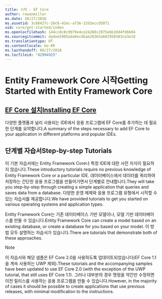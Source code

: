 ```yaml
---
title: 시작 - EF Core
author: rowanmiller
ms.date: 10/27/2016
ms.assetid: 3c88427c-20c6-42ec-a736-22d3eccd5071
uid: core/get-started/index
ms.openlocfilehash: 144cc8c8c9979e4ce24260c2975e6b10d4fdbb84
ms.sourcegitcommit: dadee5905ada9ecdbae28363a682950383ce3e10
ms.translationtype: HT
ms.contentlocale: ko-KR
ms.lasthandoff: 08/27/2018
ms.locfileid: "42994925"
---
```

# <a name="getting-started-with-entity-framework-core"></a><span data-ttu-id="20594-102">Entity Framework Core 시작</span><span class="sxs-lookup"><span data-stu-id="20594-102">Getting Started with Entity Framework Core</span></span>

## <a name="installing-ef-coreinstallindexmd"></a>[<span data-ttu-id="20594-103">EF Core 설치</span><span class="sxs-lookup"><span data-stu-id="20594-103">Installing EF Core</span></span>](install/index.md)

<span data-ttu-id="20594-104">다양한 플랫폼과 널리 사용되는 IDE에서 응용 프로그램에 EF Core를 추가하는 데 필요한 단계를 요약합니다.</span><span class="sxs-lookup"><span data-stu-id="20594-104">A summary of the steps necessary to add EF Core to your application in different platforms and popular IDEs.</span></span>

## <a name="step-by-step-tutorials"></a><span data-ttu-id="20594-105">단계별 자습서</span><span class="sxs-lookup"><span data-stu-id="20594-105">Step-by-step Tutorials</span></span>

<span data-ttu-id="20594-106">이 기본 자습서에는 Entity Framework Core나 특정 IDE에 대한 사전 지식이 필요하지 않습니다.</span><span class="sxs-lookup"><span data-stu-id="20594-106">These introductory tutorials require no previous knowledge of Entity Framework Core or a particular IDE.</span></span> <span data-ttu-id="20594-107">데이터베이스에서 데이터를 쿼리하여 저장하는 간단한 응용 프로그램을 만들어가면서 단계별로 안내합니다.</span><span class="sxs-lookup"><span data-stu-id="20594-107">They will take you step-by-step through creating a simple application that queries and saves data from a database.</span></span> <span data-ttu-id="20594-108">다양한 운영 체제와 응용 프로그램 유형에서 시작할 수 있는 자습서를 제공합니다.</span><span class="sxs-lookup"><span data-stu-id="20594-108">We have provided tutorials to get you started on various operating systems and application types.</span></span>

<span data-ttu-id="20594-109">Entity Framework Core는 기존 데이터베이스 기반 모델이나, 모델 기반 데이터베이스를 만들 수 있습니다.</span><span class="sxs-lookup"><span data-stu-id="20594-109">Entity Framework Core can create a model based on an existing database, or create a database for you based on your model.</span></span> <span data-ttu-id="20594-110">이 방법 모두 설명하는 자습서가 있습니다.</span><span class="sxs-lookup"><span data-stu-id="20594-110">There are tutorials that demonstrate both of these approaches.</span></span>

> [!NOTE]  
> <span data-ttu-id="20594-111">이 자습서와 해당 샘플은 EF Core 2.0을 사용하도록 업데이트되었습니다(EF Core 1.1을 계속 사용하는 UWP 제외).</span><span class="sxs-lookup"><span data-stu-id="20594-111">These tutorials and the accompanying samples have been updated to use EF Core 2.0 (with the exception of the UWP tutorial, that still uses EF Core 1.1).</span></span> <span data-ttu-id="20594-112">그러나 대부분의 경우 명령을 약간만 수정하면 이전 릴리스를 사용하는 응용 프로그램을 만들 수 있습니다.</span><span class="sxs-lookup"><span data-stu-id="20594-112">However, in the majority of cases it should be possible to create applications that use previous releases, with minimal modification to the instructions.</span></span> 
